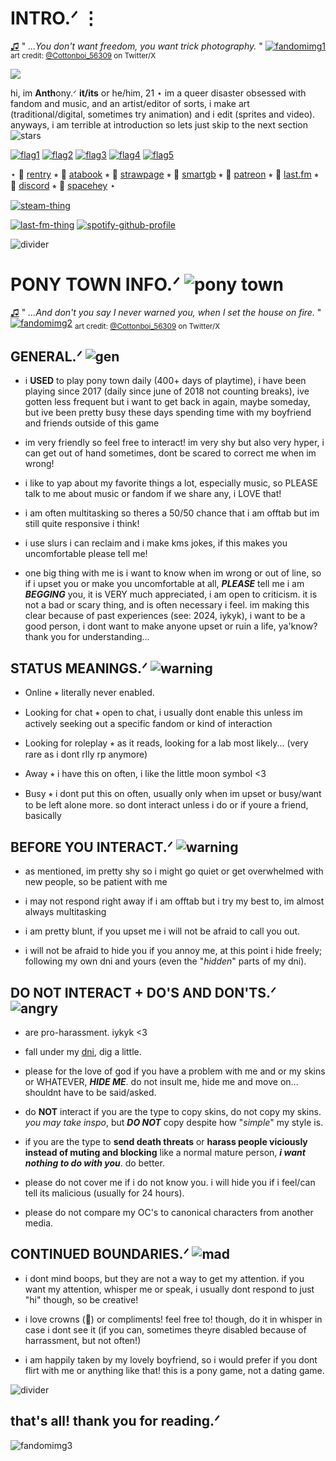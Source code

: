 # INTRO.ᐟ ⋮
[♫](https://www.youtube.com/watch?v=uMA5Yie-iCI) " *...You don't want freedom, you want trick photography.* "
[![fandomimg1](https://file.garden/ZNjY5-CbZ0o-GQoj/Ft9zkupaIAIWs7-maskhtkk.png)](https://twitter.com/Cottonboi_56309/status/1648163080596246528/)
<sub>art credit: [@Cottonboi_56309](https://twitter.com/Cottonboi_56309/status/1648163080596246528/) on Twitter/X</sub>

![](https://komarev.com/ghpvc/?username=anthonyscoffin&color=8ca1e0&style=plastic&label=People+expired.+(Views))

hi, im **Anth**ony.ᐟ **it/its** or he/him, 21 ⋆ im a queer disaster obsessed with fandom and music, and an artist/editor of sorts, i make art (traditional/digital, sometimes try animation) and i edit (sprites and video). anyways, i am terrible at introduction so lets just skip to the next section ![stars](https://file.garden/ZNjY5-CbZ0o-GQoj/edebad09.gif)

[![flag1](https://file.garden/ZNjY5-CbZ0o-GQoj/transmasculine-7-stripes-20-px.png)](https://lgbtqia.fandom.com/wiki/Transmasculine) [![flag2](https://file.garden/ZNjY5-CbZ0o-GQoj/non-binary-4-stripes-20-px.png)](https://lgbtqia.fandom.com/wiki/Non-binary) [![flag3](https://file.garden/ZNjY5-CbZ0o-GQoj/achillean20x20bcpostimagdiedilldoitMYSELF.png)](https://lgbtqia.fandom.com/wiki/Achillean) [![flag4](https://file.garden/ZNjY5-CbZ0o-GQoj/biromantic-3-stripes-20-px.png)](https://lgbtqia.fandom.com/wiki/Biromantic) [![flag5](https://file.garden/ZNjY5-CbZ0o-GQoj/Unlabeled20x20bcpostimgdiedilldoitMYSELF.png)](https://lgbtqia.fandom.com/wiki/Unlabeled) 

⋆ 🔗 [rentry](https://rentry.co/anthonyscoffin) ⭒ 🔗 [atabook](https://anthonyscoffin.atabook.org/) ⭒ 🔗 [strawpage](https://anthonyscoffin.straw.page/) ⭒ 🔗 [smartgb](http://users.smartgb.com/g/g.php?a=s&i=g19-01405-a7) ⭒ 🔗 [patreon](https://www.patreon.com/anthonyscoffin/about) ⭒ 🔗 [last.fm](https://www.last.fm/user/anthonyscoffin) ⭒ 🔗 [discord](https://discordid.netlify.app/?id=471151816688533535) ⭒ 🔗 [spacehey](https://spacehey.com/anthonyscoffin) ⋆

[![steam-thing](https://steam-current-game.vercel.app/api/?steamids=76561198355161550)](https://steamcommunity.com/id/anthonyscoffin/)

[![last-fm-thing](https://lastfm-recently-played.vercel.app/api?user=anthonyscoffin&header_style=compact_stats_only&show_user=footer&count=3&width=300&loved=true&footer_style=compact&bg_color=5c6893)](https://www.last.fm/user/anthonyscoffin) [![spotify-github-profile](https://spotify-github-profile.kittinanx.com/api/view?uid=316r4eyubvy7c33mb45uxrofcqry&cover_image=true&theme=natemoo-re&show_offline=false&background_color=121212&interchange=true&bar_color=cad9ff&bar_color_cover=false)](https://github.com/kittinan/spotify-github-profile)

![divider](https://file.garden/ZNjY5-CbZ0o-GQoj/dividerquestionmark.png)

# PONY TOWN INFO.ᐟ ![pony town](https://file.garden/ZNjY5-CbZ0o-GQoj/favicon-16x16.png)
[♫](https://www.youtube.com/watch?v=wg-3vOlGKrs) " *...And don't you say I never warned you, when I set the house on fire.* "
[![fandomimg2](https://file.garden/ZNjY5-CbZ0o-GQoj/F1HwYTgacAAbkhSmask.png)](https://twitter.com/Cottonboi_56309/status/1680388633206083585/)
<sub>art credit: [@Cottonboi_56309](https://twitter.com/Cottonboi_56309/status/1680388633206083585/) on Twitter/X</sub>

## **GENERAL.ᐟ** ![gen](https://supplies.ju.mp/assets/images/gallery05/a6e671c2_original.gif?v=6a50b904)
- i **USED** to play pony town daily (400+ days of playtime), i have been playing since 2017 (daily since june of 2018 not counting breaks), ive gotten less frequent but i want to get back in again, maybe someday, but ive been pretty busy these days spending time with my boyfriend and friends outside of this game
  
- im very friendly so feel free to interact! im very shy but also very hyper, i can get out of hand sometimes, dont be scared to correct me when im wrong!
  
- i like to yap about my favorite things a lot, especially music, so PLEASE talk to me about music or fandom if we share any, i LOVE that!
  
- i am often multitasking so theres a 50/50 chance that i am offtab but im still quite responsive i think!
  
- i use slurs i can reclaim and i make kms jokes, if this makes you uncomfortable please tell me!

- one big thing with me is i want to know when im wrong or out of line, so if i upset you or make you uncomfortable at all, ***PLEASE*** tell me i am ***BEGGING*** you, it is VERY much appreciated, i am open to criticism. it is not a bad or scary thing, and is often necessary i feel. im making this clear because of past experiences (see: 2024, iykyk), i want to be a good person, i dont want to make anyone upset or ruin a life, ya'know? thank you for understanding...

## **STATUS MEANINGS.ᐟ** ![warning](https://vermillion.drr.ac/assets/images/gallery01/404ff162.gif?v=9b7c387b)
- Online ⭒ literally never enabled.
  
- Looking for chat ⭒ open to chat, i usually dont enable this unless im actively seeking out a specific fandom or kind of interaction
  
- Looking for roleplay ⭒ as it reads, looking for a lab most likely... (very rare as i dont rlly rp anymore)
  
- Away ⭒ i have this on often, i like the little moon symbol <3
  
- Busy ⭒ i dont put this on often, usually only when im upset or busy/want to be left alone more. so dont interact unless i do or if youre a friend, basically

## **BEFORE YOU INTERACT.ᐟ** ![warning](https://64.media.tumblr.com/fd3ebb8f4374f0ff470173bdf3720e21/e92e724d08501b36-d2/s75x75_c1/4c4bf1733ae1c5cdf39a7c8bc6614a42332a366f.gif)
- as mentioned, im pretty shy so i might go quiet or get overwhelmed with new people, so be patient with me
  
- i may not respond right away if i am offtab but i try my best to, im almost always multitasking
  
- i am pretty blunt, if you upset me i will not be afraid to call you out.
  
- i will not be afraid to hide you if you annoy me, at this point i hide freely; following my own dni and yours (even the "*hidden*" parts of my dni).

## **DO NOT INTERACT + DO'S AND DON'TS.ᐟ** ![angry](https://64.media.tumblr.com/48d355ab2558992c964aaa251de9c7fb/7d4346d1477298e1-3c/s75x75_c1/ab4a72a28910a0ccc108891bc1f0c24414ce36ca.gif)
- are pro-harassment. iykyk <3
  
- fall under my [dni](https://rentry.co/dniscoffin), dig a little.
  
- please for the love of god if you have a problem with me and or my skins or WHATEVER, ***HIDE ME***. do not insult me, hide me and move on... shouldnt have to be said/asked.
  
- do **NOT** interact if you are the type to copy skins, do not copy my skins. *you may take inspo*, but ***DO NOT*** copy despite how "*simple*" my style is.
  
- if you are the type to **send death threats** or **harass people viciously instead of muting and blocking** like a normal mature person, ***i want nothing to do with you***. do better.
  
- please do not cover me if i do not know you. i will hide you if i feel/can tell its malicious (usually for 24 hours).
  
- please do not compare my OC's to canonical characters from another media.

## **CONTINUED BOUNDARIES.ᐟ** ![mad](https://vermillion.drr.ac/assets/images/gallery01/2bc55952.gif?v=9b7c387b)
- i dont mind boops, but they are not a way to get my attention. if you want my attention, whisper me or speak, i usually dont respond to just "hi" though, so be creative!
  
- i love crowns (👑) or compliments! feel free to! though, do it in whisper in case i dont see it (if you can, sometimes theyre disabled because of harrassment, but not often!)
  
- i am happily taken by my lovely boyfriend, so i would prefer if you dont flirt with me or anything like that! this is a pony game, not a dating game.

![divider](https://file.garden/ZNjY5-CbZ0o-GQoj/dividerquestionmark.png)

## that's all! thank you for reading.ᐟ
![fandomimg3](https://file.garden/ZNjY5-CbZ0o-GQoj/!%2497_ranmaru.png)
